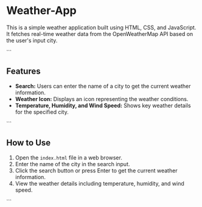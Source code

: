 <!DOCTYPE html>
<head>
    <meta charset="UTF-8">
    <meta name="viewport" content="width=device-width, initial-scale=1.0">
    <!-- <title>Weather App Documentation</title> -->
</head>
<body>
    <div>
     <div class="documentation">
        <h1>Weather-App</h1>
        <p>This is a simple weather application built using HTML, CSS, and JavaScript. It fetches real-time weather data from the OpenWeatherMap API based on the user's input city.</p>
       ```
       <h2>Features</h2>    
        <ul>
            <li><strong>Search:</strong> Users can enter the name of a city to get the current weather information.</li>
            <li><strong>Weather Icon:</strong> Displays an icon representing the weather conditions.</li>
            <li><strong>Temperature, Humidity, and Wind Speed:</strong> Shows key weather details for the specified city.</li>
        </ul>
        ```
        <h2>How to Use</h2>
        <ol>
            <li>Open the <code>index.html</code> file in a web browser.</li>
            <li>Enter the name of the city in the search input.</li>
            <li>Click the search button or press Enter to get the current weather information.</li>
            <li>View the weather details including temperature, humidity, and wind speed.</li>
        </ol>
        ```
     </div>
    </div>
    
</body>
</html>
